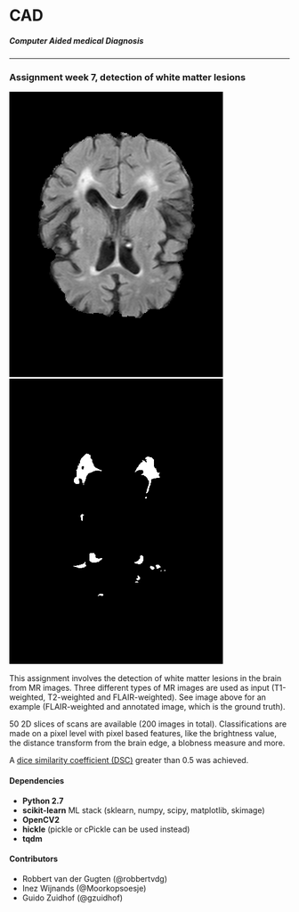 # CAD  
##### Computer Aided medical Diagnosis
---

### Assignment week 7, detection of white matter lesions
![Flair weighted MR image](brain_flair.png)![White matter lesion annotation (ground truth)](brain_annotation.png)

This assignment involves the detection of white matter lesions in the brain from MR images. Three different types of MR images are used as input (T1-weighted, T2-weighted and FLAIR-weighted). See image above for an example (FLAIR-weighted and annotated image, which is the ground truth).

50 2D slices of scans are available (200 images in total). Classifications are made on a pixel level with pixel based features, like the brightness value, the distance transform from the brain edge, a blobness measure and more.

A [dice similarity coefficient (DSC)](https://en.wikipedia.org/wiki/S%C3%B8rensen%E2%80%93Dice_coefficient) greater than 0.5 was achieved.

#### Dependencies
* **Python 2.7**
* **scikit-learn** ML stack (sklearn, numpy, scipy, matplotlib, skimage)
* **OpenCV2**
* **hickle** (pickle or cPickle can be used instead)
* **tqdm**

#### Contributors
* Robbert van der Gugten (@robbertvdg)
* Inez Wijnands (@Moorkopsoesje)
* Guido Zuidhof (@gzuidhof)
